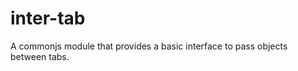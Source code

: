 inter-tab
========

A commonjs module that provides a basic interface to pass objects between tabs.
